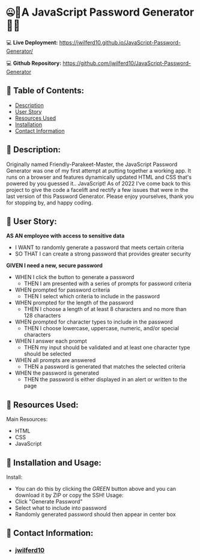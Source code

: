 # :zipper_mouth_face::book:A JavaScript Password Generator:book::zipper_mouth_face:

:computer: **Live Deployment:** https://jwilferd10.github.io/JavaScript-Password-Generator/

:computer: **Github Repository:** https://github.com/jwilferd10/JavaScript-Password-Generator

## :open_file_folder: Table of Contents:
  - [Description](#wave-description)
  - [User Story](#book-user-story)
  - [Resources Used](#floppy_disk-resources-used)
  - [Installation](#minidisc-installation-and-usage)
  - [Contact Information](#e-mail-contact-information)

## :wave: Description: 
<p>Originally named Friendly-Parakeet-Master, the JavaScript Password Generator was one of my first attempt at putting together a working app. It runs on a browser and features dynamically updated HTML and CSS that's powered by you guessed it.. JavaScript! As of 2022 I've come back to this project to give the code a facelift and rectify a few issues that were in the last version of this Password Generator. Please enjoy yourselves, thank you for stopping by, and happy coding.</p>
  
## :book: User Story:
**AS AN employee with access to sensitive data**
- I WANT to randomly generate a password that meets certain criteria
- SO THAT I can create a strong password that provides greater security

**GIVEN I need a new, secure password**
- WHEN I click the button to generate a password
  - THEN I am presented with a series of prompts for password criteria
- WHEN prompted for password criteria
  - THEN I select which criteria to include in the password
- WHEN prompted for the length of the password
  - THEN I choose a length of at least 8 characters and no more than 128 characters
- WHEN prompted for character types to include in the password
  - THEN I choose lowercase, uppercase, numeric, and/or special characters
- WHEN I answer each prompt
  - THEN my input should be validated and at least one character type should be selected
- WHEN all prompts are answered
  - THEN a password is generated that matches the selected criteria
- WHEN the password is generated
  - THEN the password is either displayed in an alert or written to the page

## :floppy_disk: Resources Used:
Main Resources:
- HTML
- CSS
- JavaScript

## :minidisc: Installation and Usage:
Install:
- You can do this by clicking the *GREEN* button above and you can download it by ZIP or copy the SSH!
Usage:
- Click "Generate Password"
- Select what to include into password
- Randomly generated password should then appear in center box

## :e-mail: Contact Information:
- ### [jwilferd10](https://github.com/jwilferd10)
